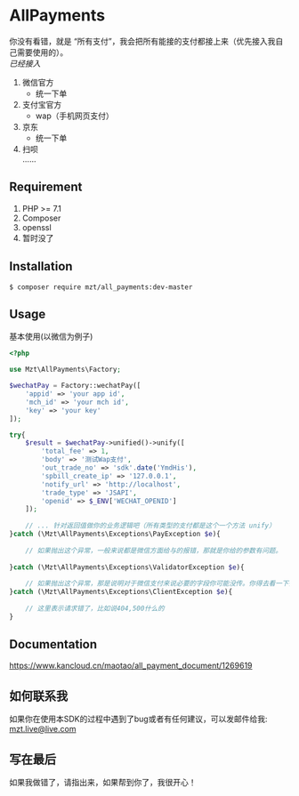 # AllPayments
你没有看错，就是 “所有支付”，我会把所有能接的支付都接上来（优先接入我自己需要使用的）。  
*已经接入*
1. 微信官方  
    * 统一下单
2. 支付宝官方  
    * wap（手机网页支付）
3. 京东
    * 统一下单
4. 扫呗  
......

## Requirement
1. PHP >= 7.1
2. Composer 
3. openssl
4. 暂时没了

## Installation
`$ composer require mzt/all_payments:dev-master`

## Usage
基本使用(以微信为例子)  
```php
<?php  

use Mzt\AllPayments\Factory;

$wechatPay = Factory::wechatPay([
    'appid' => 'your app id',
    'mch_id' => 'your mch id',
    'key' => 'your key'
]); 

try{
    $result = $wechatPay->unified()->unify([
        'total_fee' => 1,
        'body' => '测试Wap支付',
        'out_trade_no' => 'sdk'.date('YmdHis'),
        'spbill_create_ip' => '127.0.0.1',
        'notify_url' => 'http://localhost',
        'trade_type' => 'JSAPI',
        'openid' => $_ENV['WECHAT_OPENID']
    ]);
    
    // ... 针对返回值做你的业务逻辑吧（所有类型的支付都是这个一个方法 unify）
}catch (\Mzt\AllPayments\Exceptions\PayException $e){
    
    // 如果抛出这个异常，一般来说都是微信方面给与的报错，那就是你给的参数有问题。
    
}catch (\Mzt\AllPayments\Exceptions\ValidatorException $e){
    
    // 如果抛出这个异常，那是说明对于微信支付来说必要的字段你可能没传。你得去看一下微信的文档了
}catch (\Mzt\AllPayments\Exceptions\ClientException $e){
    
    // 这里表示请求错了，比如说404,500什么的
}
```
## Documentation
https://www.kancloud.cn/maotao/all_payment_document/1269619

## 如何联系我
如果你在使用本SDK的过程中遇到了bug或者有任何建议，可以发邮件给我: mzt.live@live.com

## 写在最后
如果我做错了，请指出来，如果帮到你了，我很开心！

